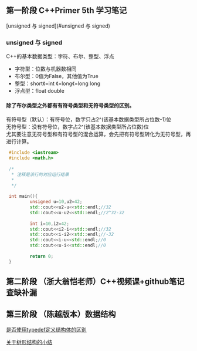 ## 第一阶段 C++Primer 5th 学习笔记
[unsigned 与 signed](#unsigned 与 signed)
### unsigned 与 signed
C++的基本数据类型：字符、布尔、整型、浮点    
- 字符型：位数与机器数相同
- 布尔型：0值为False，其他值为True      
- 整型：short《=int 《=long《=long long     
- 浮点型：float double
#### 除了布尔类型之外都有有符号类型和无符号类型的区别。
有符号型（默认）：有符号位，数字只占2^(该基本数据类型所占位数-1)位     
无符号型：没有符号位，数字占2^(该基本数据类型所占位数)位    
尤其要注意无符号型和有符号型的混合运算，会先把有符号型转化为无符号型，再进行计算。    
```c++
 #include <iostream>
 #include <math.h>
 
 /*
  * 注释是该行的对应运行结果
  *
  */
  
 int main(){
         unsigned u=10,u2=42;         
         std::cout<<u2-u<<std::endl;//32
         std::cout<<u-u2<<std::endl;//2^32-32
         
         int i=10,i2=42;
         std::cout<<i2-i<<std::endl;//32
         std::cout<<i-i2<<std::endl;//-32
         std::cout<<i-u<<std::endl;//0
         std::cout<<u-i<<std::endl;//0
                 
         return 0;
 }

```
  

## 第二阶段 （浙大翁恺老师）C++视频课+github笔记 查缺补漏

## 第三阶段 （陈越版本）数据结构

 [是否使用typedef定义结构体的区别](https://github.com/Anna-Joe/CplusCodingProgress/blob/master/%E6%98%AF%E5%90%A6%E4%BD%BF%E7%94%A8typedef%E5%AE%9A%E4%B9%89%E7%BB%93%E6%9E%84%E4%BD%93%E7%9A%84%E5%8C%BA%E5%88%AB.md)

 [关于树形结构的小结](https://github.com/Anna-Joe/CplusCodingProgress/blob/master/%E5%85%B3%E4%BA%8E%E6%A0%91%E5%BD%A2%E7%BB%93%E6%9E%84%E7%9A%84%E5%B0%8F%E7%BB%93.md)
